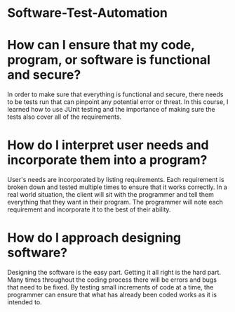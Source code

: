 # Software-Test-Automation

# How can I ensure that my code, program, or software is functional and secure?
In order to make sure that everything is functional and secure, there needs to be tests run that can pinpoint any potential error or threat. In this course, I learned how to use JUnit testing and the importance of making sure the tests also cover all of the requirements.

# How do I interpret user needs and incorporate them into a program?
User's needs are incorporated by listing requirements. Each requirement is broken down and tested multiple times to ensure that it works correctly. In a real world situation, the client will sit with the programmer and tell them everything that they want in their program. The programmer will note each requirement and incorporate it to the best of their ability.

# How do I approach designing software?
Designing the software is the easy part. Getting it all right is the hard part. Many times throughout the coding process there will be errors and bugs that need to be fixed. By testing small increments of code at a time, the programmer can ensure that what has already been coded works as it is intended to.
